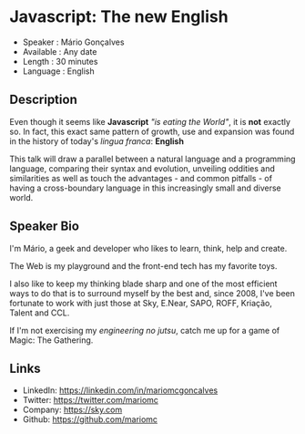Javascript: The new English
========================

* Speaker   : Mário Gonçalves
* Available : Any date
* Length    : 30 minutes
* Language  : English

Description
-----------

Even though it seems like **Javascript** *"is eating the World"*, it is **not** exactly so. In fact, this exact same pattern of growth, use and expansion was found in the history of today's *lingua franca*: **English**

This talk will draw a parallel between a natural language and a programming language, comparing their syntax and evolution, unveiling oddities and similarities as well as touch the advantages - and common pitfalls - of having a cross-boundary language in this increasingly small and diverse world.

Speaker Bio
-----------

I'm Mário, a geek and developer who likes to learn, think, help and create.

The Web is my playground and the front-end tech has my favorite toys.

I also like to keep my thinking blade sharp and one of the most efficient ways to do that is to surround myself by the best and, since 2008, I've been fortunate to work with just those at Sky, E.Near, SAPO, ROFF, Kriação, Talent and CCL.

If I'm not exercising my *engineering no jutsu*, catch me up for a game of Magic: The Gathering.

Links
-----

* LinkedIn:  https://linkedin.com/in/mariomcgoncalves
* Twitter: https://twitter.com/mariomc
* Company: https://sky.com
* Github: https://github.com/mariomc
